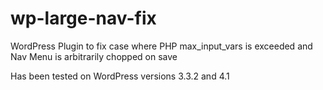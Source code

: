 # wp-large-nav-fix
WordPress Plugin to fix case where PHP max_input_vars is exceeded and Nav Menu is arbitrarily chopped on save

Has been tested on WordPress versions 3.3.2 and 4.1
